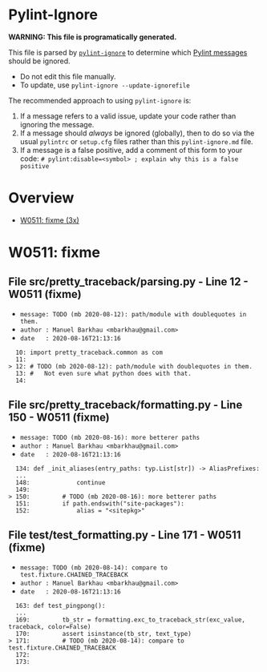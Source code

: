 # Pylint-Ignore

**WARNING: This file is programatically generated.**

This file is parsed by [`pylint-ignore`](https://pypi.org/project/pylint-ignore/)
to determine which
[Pylint messages](https://pylint.pycqa.org/en/stable/technical_reference/features.html)
should be ignored.

- Do not edit this file manually.
- To update, use `pylint-ignore --update-ignorefile`

The recommended approach to using `pylint-ignore` is:

1. If a message refers to a valid issue, update your code rather than
   ignoring the message.
2. If a message should *always* be ignored (globally), then to do so
   via the usual `pylintrc` or `setup.cfg` files rather than this
   `pylint-ignore.md` file.
3. If a message is a false positive, add a comment of this form to your code:
   `# pylint:disable=<symbol> ; explain why this is a false positive`


# Overview

 - [W0511: fixme (3x)](#w0511-fixme)


# W0511: fixme

## File src/pretty_traceback/parsing.py - Line 12 - W0511 (fixme)

- `message: TODO (mb 2020-08-12): path/module with doublequotes in them.`
- `author : Manuel Barkhau <mbarkhau@gmail.com>`
- `date   : 2020-08-16T21:13:16`

```
  10: import pretty_traceback.common as com
  11:
> 12: # TODO (mb 2020-08-12): path/module with doublequotes in them.
  13: #   Not even sure what python does with that.
  14:
```


## File src/pretty_traceback/formatting.py - Line 150 - W0511 (fixme)

- `message: TODO (mb 2020-08-16): more betterer paths`
- `author : Manuel Barkhau <mbarkhau@gmail.com>`
- `date   : 2020-08-16T21:13:16`

```
  134: def _init_aliases(entry_paths: typ.List[str]) -> AliasPrefixes:
  ...
  148:             continue
  149:
> 150:         # TODO (mb 2020-08-16): more betterer paths
  151:         if path.endswith("site-packages"):
  152:             alias = "<sitepkg>"
```


## File test/test_formatting.py - Line 171 - W0511 (fixme)

- `message: TODO (mb 2020-08-14): compare to test.fixture.CHAINED_TRACEBACK`
- `author : Manuel Barkhau <mbarkhau@gmail.com>`
- `date   : 2020-08-16T21:13:16`

```
  163: def test_pingpong():
  ...
  169:         tb_str = formatting.exc_to_traceback_str(exc_value, traceback, color=False)
  170:         assert isinstance(tb_str, text_type)
> 171:         # TODO (mb 2020-08-14): compare to test.fixture.CHAINED_TRACEBACK
  172:
  173:
```


